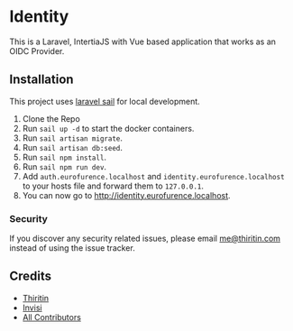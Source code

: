 # Identity

This is a Laravel, IntertiaJS with Vue based application that works as an OIDC Provider.

## Installation
This project uses [laravel sail](https://laravel.com/docs/11.x/sail) for local development.

1. Clone the Repo
2. Run `sail up -d` to start the docker containers.
3. Run `sail artisan migrate`.
4. Run `sail artisan db:seed`.
5. Run `sail npm install`.
6. Run `sail npm run dev`.
7. Add `auth.eurofurence.localhost` and `identity.eurofurence.localhost` to your hosts file and forward them to `127.0.0.1`.
8. You can now go to http://identity.eurofurence.localhost.

### Security

If you discover any security related issues, please email me@thiritin.com instead of using the issue tracker.

## Credits

- [Thiritin](https://github.com/thiritin)
- [Invisi](https://github.com/invisi)
- [All Contributors](../../contributors)
